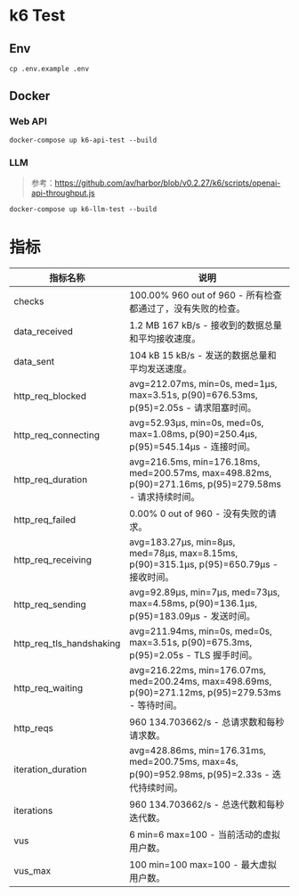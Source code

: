 # k6 Test

## Env
```
cp .env.example .env
```

## Docker

### Web API
```
docker-compose up k6-api-test --build
```

### LLM
> 参考：https://github.com/av/harbor/blob/v0.2.27/k6/scripts/openai-api-throughput.js
```
docker-compose up k6-llm-test --build
```

# 指标

| 指标名称                  | 说明                                                                                   |
|---------------------------|----------------------------------------------------------------------------------------|
| checks                    | 100.00% 960 out of 960 - 所有检查都通过了，没有失败的检查。                             |
| data_received             | 1.2 MB  167 kB/s - 接收到的数据总量和平均接收速度。                                     |
| data_sent                 | 104 kB  15 kB/s - 发送的数据总量和平均发送速度。                                       |
| http_req_blocked          | avg=212.07ms, min=0s, med=1µs, max=3.51s, p(90)=676.53ms, p(95)=2.05s - 请求阻塞时间。 |
| http_req_connecting       | avg=52.93µs, min=0s, med=0s, max=1.08ms, p(90)=250.4µs, p(95)=545.14µs - 连接时间。    |
| http_req_duration         | avg=216.5ms, min=176.18ms, med=200.57ms, max=498.82ms, p(90)=271.16ms, p(95)=279.58ms - 请求持续时间。 |
| http_req_failed           | 0.00%   0 out of 960 - 没有失败的请求。                                                |
| http_req_receiving        | avg=183.27µs, min=8µs, med=78µs, max=8.15ms, p(90)=315.1µs, p(95)=650.79µs - 接收时间。|
| http_req_sending          | avg=92.89µs, min=7µs, med=73µs, max=4.58ms, p(90)=136.1µs, p(95)=183.09µs - 发送时间。|
| http_req_tls_handshaking  | avg=211.94ms, min=0s, med=0s, max=3.51s, p(90)=675.3ms, p(95)=2.05s - TLS 握手时间。  |
| http_req_waiting          | avg=216.22ms, min=176.07ms, med=200.24ms, max=498.69ms, p(90)=271.12ms, p(95)=279.53ms - 等待时间。 |
| http_reqs                 | 960     134.703662/s - 总请求数和每秒请求数。                                          |
| iteration_duration        | avg=428.86ms, min=176.31ms, med=200.75ms, max=4s, p(90)=952.98ms, p(95)=2.33s - 迭代持续时间。 |
| iterations                | 960     134.703662/s - 总迭代数和每秒迭代数。                                          |
| vus                       | 6       min=6          max=100 - 当前活动的虚拟用户数。                                |
| vus_max                   | 100     min=100        max=100 - 最大虚拟用户数。                                      |
